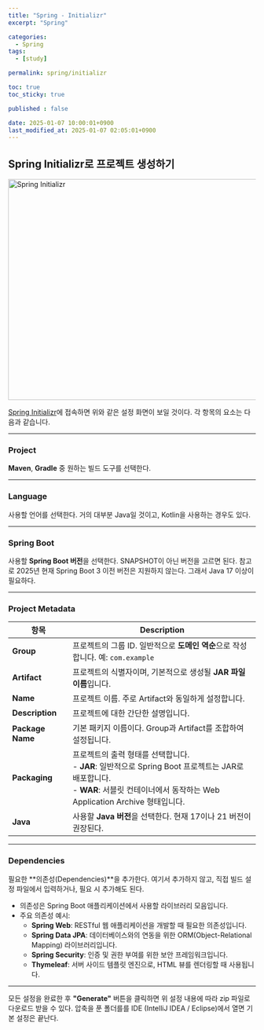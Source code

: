 ```yaml
---
title: "Spring - Initializr"
excerpt: "Spring"

categories:
  - Spring
tags:
  - [study]

permalink: spring/initializr

toc: true
toc_sticky: true

published : false

date: 2025-01-07 10:00:01+0900
last_modified_at: 2025-01-07 02:05:01+0900
---
```




## **Spring Initializr로 프로젝트 생성하기**

<img src="{{ site.baseurl }}/assets/images/spring/sample_initspring.jpg" alt="Spring Initializr" width="600" height="450">

[Spring Initializr](https://start.spring.io)에 접속하면 위와 같은 설정 화면이 보일 것이다.
각 항목의 요소는 다음과 같습니다.

---

### **Project**
**Maven**, **Gradle** 중 원하는 빌드 도구를 선택한다.

---

### **Language**
사용할 언어를 선택한다. 거의 대부분 Java일 것이고, Kotlin을 사용하는 경우도 있다.

---

### **Spring Boot**
사용할 **Spring Boot 버전**을 선택한다. SNAPSHOT이 아닌 버전을 고르면 된다.
참고로 2025년 현재 Spring Boot 3 이전 버전은 지원하지 않는다. 그래서 Java 17 이상이 필요하다.

---

### **Project Metadata**


| 항목            | Description                                                      |
|-----------------|-----------------------------------------------------------|
| **Group**       | 프로젝트의 그룹 ID. 일반적으로 **도메인 역순**으로 작성합니다. 예: `com.example` |
| **Artifact**    | 프로젝트의 식별자이며, 기본적으로 생성될 **JAR 파일 이름**입니다. |
| **Name**        | 프로젝트 이름. 주로 Artifact와 동일하게 설정합니다. |
| **Description** | 프로젝트에 대한 간단한 설명입니다.                        |
| **Package Name**| 기본 패키지 이름이다. Group과 Artifact를 조합하여 설정됩니다. |
| **Packaging**   | 프로젝트의 출력 형태를 선택합니다. <br> - **JAR**: 일반적으로 Spring Boot 프로젝트는 JAR로 배포합니다. <br> - **WAR**: 서블릿 컨테이너에서 동작하는 Web Application Archive 형태입니다. |
| **Java**        | 사용할 **Java 버전**을 선택한다. 현재 17이나 21 버전이 권장된다. |

---

### **Dependencies**
필요한 **의존성(Dependencies)**을 추가한다. 
여기서 추가하지 않고, 직접 빌드 설정 파일에서 입력하거나, 필요 시 추가해도 된다. 
- 의존성은 Spring Boot 애플리케이션에서 사용할 라이브러리 모음입니다.
- 주요 의존성 예시:
  - **Spring Web**: RESTful 웹 애플리케이션을 개발할 때 필요한 의존성입니다.
  - **Spring Data JPA**: 데이터베이스와의 연동을 위한 ORM(Object-Relational Mapping) 라이브러리입니다.
  - **Spring Security**: 인증 및 권한 부여를 위한 보안 프레임워크입니다.
  - **Thymeleaf**: 서버 사이드 템플릿 엔진으로, HTML 뷰를 렌더링할 때 사용됩니다.

---

모든 설정을 완료한 후 **"Generate"** 버튼을 클릭하면 위 설정 내용에 따라 zip 파일로 다운로드 받을 수 있다.
압축을 푼 폴더를를 IDE (IntelliJ IDEA / Eclipse)에서 열면 기본 설정은 끝난다.

